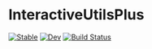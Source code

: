 # InteractiveUtilsPlus

[![Stable](https://img.shields.io/badge/docs-stable-blue.svg)](https://genkuroki.github.io/InteractiveUtilsPlus.jl/stable)
[![Dev](https://img.shields.io/badge/docs-dev-blue.svg)](https://genkuroki.github.io/InteractiveUtilsPlus.jl/dev)
[![Build Status](https://travis-ci.com/genkuroki/InteractiveUtilsPlus.jl.svg?branch=master)](https://travis-ci.com/genkuroki/InteractiveUtilsPlus.jl)
